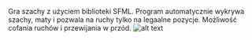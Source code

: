 Gra szachy z użyciem biblioteki SFML. Program automatycznie wykrywa szachy, maty i pozwala na ruchy tylko na legaalne pozycje. Możliwość cofania ruchów i przewijania w przód.
![alt text](https://https://github.com/DzikiCzosnek99/Chess/blob/master/game.png?raw=true)

